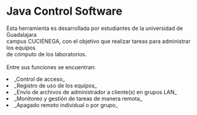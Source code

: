# Java Control Software

Esta herramienta es desarrollada por estudiantes de la universidad de Guadalajara <br>
campus CUCIÉNEGA, con el objetivo que realizar tareas para administrar los equipos <br>
de cómputo de los laboratorios.
<br><br>
Entre sus funciones se encuentran:<br>
<li>_Control de acceso_</li>
<li>_Registro de uso de los equipos_</li>
<li>_Envío de archivos de administrador a cliente(s) en grupos LAN_</li>
<li>_Monitoreo y gestión de tareas de manera remota_</li>
<li>_Apagado remoto individual o por grupo_</li>
